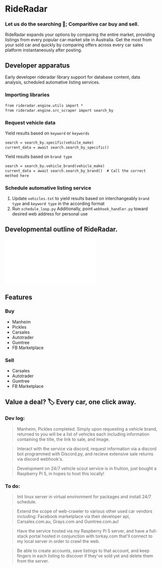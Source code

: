 # RideRadar
### Let us do the searching 🔎; Comparitive car buy and sell.

RideRadar expands your options by comparing the entire market, providing listings from every popular car-market site in Australia.
Get the most from your sold car and quickly by comparing offers across every car sales platform instantaneously after posting.

## Developer apparatus
Early developer rideradar library support for database content, data analysis, scheduled automative listing services.
### Importing libraries
```
from rideradar.engine.utils import *
from rideradar.engine.src_scraper import search_by
```
### Request vehicle data
Yield results based on `keyword` or `keywords`
```
search = search_by.specific(vehicle_make)
current_data = await search.search_by_specific()
```
Yield results based on `brand type`
```
search = search_by.vehicle_brand(vehicle_make)
current_data = await search.search_by_brand()  # Call the correct method here
```
### Schedule automative listing service
1. Update `vehicles.txt` to yield results based on interchangeably `brand type` and `keyword type` in the according format
2. Run `schedule_loop.py`
Additionally, point `webhook_handler.py` toward desired web address for personal use


## Developmental outline of RideRadar.
![Showcase Image](mindmap.md)

## Features
### Buy
- Manheim
- Pickles
- Carsales
- Autotrader
- Gumtree
- FB Marketplace
### Sell
- Carsales
- Autotrader
- Gumtree
- FB Marketplace

## Value a deal? 🏷️ Every car, one click away.

### Dev log:
> Manheim, Pickles completed. Simply upon requesting a vehicle brand, returned to you will be a list of vehicles each including information containing the title, the link to sale, and image.

> Interact with the service via discord, request information via a discord bot programmed with Discord.py, and recieve extensive sale returns via discord webhook's.

> Development on 24/7 vehicle scout service is in fruition, just bought a Raspberry Pi 5, in hopes to host this locally!

### To do:
> Init linux server in virtual environment for packages and install 24/7 schedule.

> Extend the scope of web-crawler to various other used car vendors including: Facebook marketplace via their developer api, Carsales.com.au, Grays.com and Gumtree.com.au!

> Have the service hosted via my Raspberry Pi 5 server, and have a full-stack portal hosted in conjunction with torkay.com that'll connect to my local server in order to crawl the web.

> Be able to create accounts, save listings to that account, and keep fingers in each listing to discover if they've sold yet and delete them from the server. 



